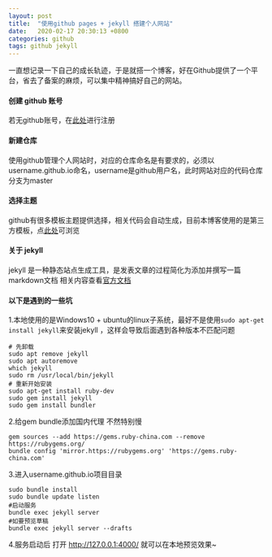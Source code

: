 ```yaml
---
layout: post
title:  "使用github pages + jekyll 搭建个人网站"
date:   2020-02-17 20:30:13 +0800
categories: github
tags: github jekyll
---
```


一直想记录一下自己的成长轨迹，于是就搭一个博客，好在Github提供了一个平台，省去了备案的麻烦，可以集中精神搞好自己的网站。


#### 创建 github 账号
若无github账号，在[此处](https://github.com)进行注册<br />

#### 新建仓库
使用github管理个人网站时，对应的仓库命名是有要求的，必须以username.github.io命名，username是github用户名，此时网站对应的代码仓库分支为master

#### 选择主题
github有很多模板主题提供选择，相关代码会自动生成，目前本博客使用的是第三方模板，点[此处](https://github.com/ShawnTeoh/matjek)可浏览


#### 关于 jekyll
jekyll 是一种静态站点生成工具，是发表文章的过程简化为添加并撰写一篇markdown文档
相关内容查看[官方文档](https://jekyllcn.com/docs/home/)


#### 以下是遇到的一些坑
1.本地使用的是Windows10 + ubuntu的linux子系统，最好不是使用`sudo apt-get install jekyll`来安装jekyll ，这样会导致后面遇到各种版本不匹配问题
  ```
  # 先卸载
  sudo apt remove jekyll
  sudo apt autoremove
  which jekyll
  sudo rm /usr/local/bin/jekyll
  # 重新开始安装
  sudo apt-get install ruby-dev
  sudo gem install jekyll
  sudo gem install bundler
  ```
2.给gem bundle添加国内代理 不然特别慢
  ```
  gem sources --add https://gems.ruby-china.com --remove https://rubygems.org/
  bundle config 'mirror.https://rubygems.org' 'https://gems.ruby-china.com'
  ```
3.进入username.github.io项目目录
  ```
  sudo bundle install
  sudo bundle update listen
  #启动服务
  bundle exec jekyll server
  #如要预览草稿
  bundle exec jekyll server --drafts
  ```
4.服务启动后 打开 http://127.0.0.1:4000/ 就可以在本地预览效果~